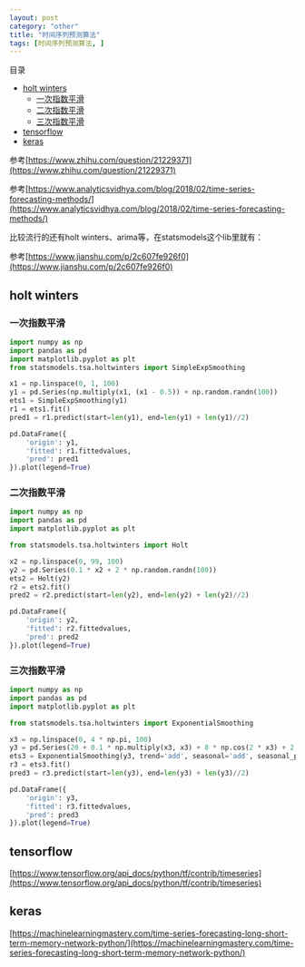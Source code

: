 ```yaml
---
layout: post
category: "other"
title: "时间序列预测算法"
tags: [时间序列预测算法, ]
---
```


目录

<!-- TOC -->

- [holt winters](#holt-winters)
    - [一次指数平滑](#一次指数平滑)
    - [二次指数平滑](#二次指数平滑)
    - [三次指数平滑](#三次指数平滑)
- [tensorflow](#tensorflow)
- [keras](#keras)

<!-- /TOC -->

参考[https://www.zhihu.com/question/21229371](https://www.zhihu.com/question/21229371)

参考[https://www.analyticsvidhya.com/blog/2018/02/time-series-forecasting-methods/](https://www.analyticsvidhya.com/blog/2018/02/time-series-forecasting-methods/)

比较流行的还有holt winters、arima等，在statsmodels这个lib里就有：

参考[https://www.jianshu.com/p/2c607fe926f0](https://www.jianshu.com/p/2c607fe926f0)

## holt winters

### 一次指数平滑

```python
import numpy as np
import pandas as pd
import matplotlib.pyplot as plt
from statsmodels.tsa.holtwinters import SimpleExpSmoothing

x1 = np.linspace(0, 1, 100)
y1 = pd.Series(np.multiply(x1, (x1 - 0.5)) + np.random.randn(100))
ets1 = SimpleExpSmoothing(y1)
r1 = ets1.fit()
pred1 = r1.predict(start=len(y1), end=len(y1) + len(y1)//2)

pd.DataFrame({
    'origin': y1,
    'fitted': r1.fittedvalues,
    'pred': pred1
}).plot(legend=True)
```

### 二次指数平滑

```python
import numpy as np
import pandas as pd
import matplotlib.pyplot as plt

from statsmodels.tsa.holtwinters import Holt

x2 = np.linspace(0, 99, 100)
y2 = pd.Series(0.1 * x2 + 2 * np.random.randn(100))
ets2 = Holt(y2)
r2 = ets2.fit()
pred2 = r2.predict(start=len(y2), end=len(y2) + len(y2)//2)

pd.DataFrame({
    'origin': y2,
    'fitted': r2.fittedvalues,
    'pred': pred2
}).plot(legend=True)
```

### 三次指数平滑

```python
import numpy as np
import pandas as pd
import matplotlib.pyplot as plt

from statsmodels.tsa.holtwinters import ExponentialSmoothing

x3 = np.linspace(0, 4 * np.pi, 100)
y3 = pd.Series(20 + 0.1 * np.multiply(x3, x3) + 8 * np.cos(2 * x3) + 2 * np.random.randn(100))
ets3 = ExponentialSmoothing(y3, trend='add', seasonal='add', seasonal_periods=25)
r3 = ets3.fit()
pred3 = r3.predict(start=len(y3), end=len(y3) + len(y3)//2)

pd.DataFrame({
    'origin': y3,
    'fitted': r3.fittedvalues,
    'pred': pred3
}).plot(legend=True)
```

## tensorflow

[https://www.tensorflow.org/api_docs/python/tf/contrib/timeseries](https://www.tensorflow.org/api_docs/python/tf/contrib/timeseries)

## keras

[https://machinelearningmastery.com/time-series-forecasting-long-short-term-memory-network-python/](https://machinelearningmastery.com/time-series-forecasting-long-short-term-memory-network-python/)
